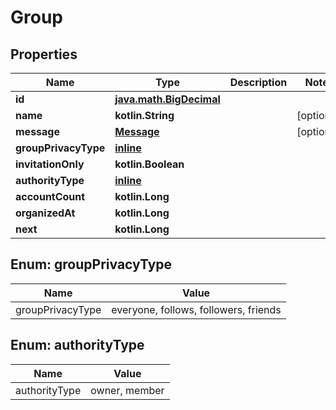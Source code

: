 
# Group

## Properties
Name | Type | Description | Notes
------------ | ------------- | ------------- | -------------
**id** | [**java.math.BigDecimal**](java.math.BigDecimal.md) |  | 
**name** | **kotlin.String** |  |  [optional]
**message** | [**Message**](Message.md) |  |  [optional]
**groupPrivacyType** | [**inline**](#GroupPrivacyTypeEnum) |  | 
**invitationOnly** | **kotlin.Boolean** |  | 
**authorityType** | [**inline**](#AuthorityTypeEnum) |  | 
**accountCount** | **kotlin.Long** |  | 
**organizedAt** | **kotlin.Long** |  | 
**next** | **kotlin.Long** |  | 


<a name="GroupPrivacyTypeEnum"></a>
## Enum: groupPrivacyType
Name | Value
---- | -----
groupPrivacyType | everyone, follows, followers, friends


<a name="AuthorityTypeEnum"></a>
## Enum: authorityType
Name | Value
---- | -----
authorityType | owner, member



